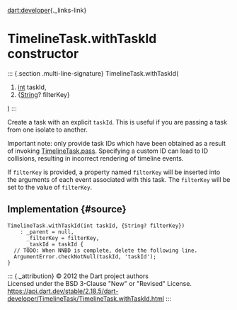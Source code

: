 [dart:developer](../../dart-developer/dart-developer-library){._links-link}

TimelineTask.withTaskId constructor
===================================

::: {.section .multi-line-signature}
TimelineTask.withTaskId(

1.  [int](../../dart-core/int-class) taskId,
2.  {[String](../../dart-core/string-class)? filterKey}

)
:::

Create a task with an explicit `taskId`. This is useful if you are
passing a task from one isolate to another.

Important note: only provide task IDs which have been obtained as a
result of invoking [TimelineTask.pass](pass). Specifying a custom ID can
lead to ID collisions, resulting in incorrect rendering of timeline
events.

If `filterKey` is provided, a property named `filterKey` will be
inserted into the arguments of each event associated with this task. The
`filterKey` will be set to the value of `filterKey`.

Implementation {#source}
--------------

``` {.language-dart data-language="dart"}
TimelineTask.withTaskId(int taskId, {String? filterKey})
    : _parent = null,
      _filterKey = filterKey,
      _taskId = taskId {
  // TODO: When NNBD is complete, delete the following line.
  ArgumentError.checkNotNull(taskId, 'taskId');
}
```

::: {._attribution}
© 2012 the Dart project authors\
Licensed under the BSD 3-Clause \"New\" or \"Revised\" License.\
<https://api.dart.dev/stable/2.18.5/dart-developer/TimelineTask/TimelineTask.withTaskId.html>
:::
